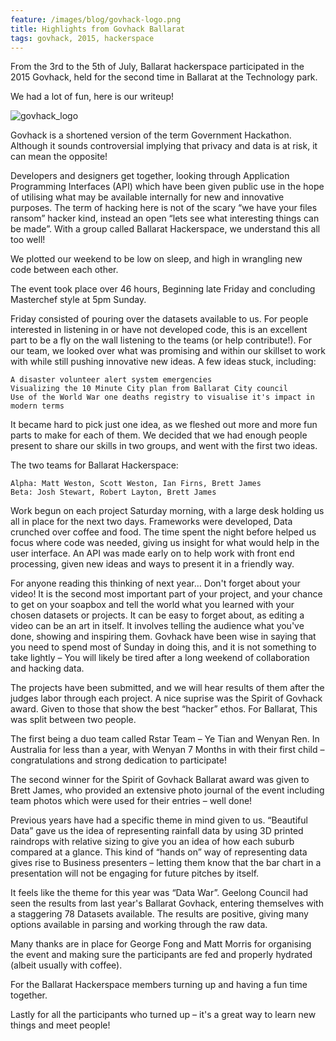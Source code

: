```yaml
---
feature: /images/blog/govhack-logo.png
title: Highlights from Govhack Ballarat
tags: govhack, 2015, hackerspace
---
```


From the 3rd to the 5th of July, Ballarat hackerspace participated in the 2015 Govhack, held for the second time in Ballarat at the Technology park. 

We had a lot of fun, here is our writeup!

<!--more-->

![govhack_logo][govhack_logo]

Govhack is a shortened version of the term Government Hackathon. Although it sounds controversial implying that privacy and data is at risk, it can mean the opposite!

Developers and designers get together, looking through Application Programming Interfaces (API) which have been given public use in the hope of utilising what may be available internally for new and innovative purposes. The term of hacking here is not of the scary “we have your files ransom” hacker kind, instead an open “lets see what interesting things can be made”. With a group called Ballarat Hackerspace, we understand this all too well! 

We plotted our weekend to be low on sleep, and high in wrangling new code between each other.

The event took place over 46 hours, Beginning late Friday and concluding Masterchef style at 5pm Sunday. 

Friday consisted of pouring over the datasets available to us. For people interested in listening in or have not developed code, this is an excellent part to be a fly on the wall listening to the teams (or help contribute!). For our team, we looked over what was promising and within our skillset to work with while still pushing innovative new ideas. A few ideas stuck, including: 

	A disaster volunteer alert system emergencies
	Visualizing the 10 Minute City plan from Ballarat City council
	Use of the World War one deaths registry to visualise it's impact in modern terms

It became hard to pick just one idea, as we fleshed out more and more fun parts to make for each of them. We decided that we had enough people present to share our skills in two groups, and went with the first two ideas.

The two teams for Ballarat Hackerspace:

	Alpha: Matt Weston, Scott Weston, Ian Firns, Brett James
	Beta: Josh Stewart, Robert Layton, Brett James

Work begun on each project Saturday morning, with a large desk holding us all in place for the next two days. Frameworks were developed, Data crunched over coffee and food. The time spent the night before helped us focus where code was needed, giving us insight for what would help in the user interface. An API was made early on to help work with front end processing, given new ideas and ways to present it in a friendly way.

For anyone reading this thinking of next year… Don't forget about your video! It is the second most important part of your project, and your chance to get on your soapbox and tell the world what you learned with your chosen datasets or projects. It can be easy to forget about, as editing a video can be an art in itself. It involves telling the audience what you've done, showing and inspiring them. Govhack have been wise in saying that you need to spend most of Sunday in doing this, and it is not something to take lightly – You will likely be tired after a long weekend of collaboration and hacking data.

The projects have been submitted, and we will hear results of them after the judges labor through each project. A nice suprise was the Spirit of Govhack award.  Given to those that show the best “hacker” ethos. For Ballarat, This was split between two people. 

The first being a duo team called Rstar Team – Ye Tian and Wenyan Ren. In Australia for less than a year, with Wenyan 7 Months in with their first child – congratulations and strong dedication to participate! 

The second winner for the Spirit of Govhack Ballarat award was given to Brett James, who provided an extensive photo journal of the event including team photos which were used for their entries – well done!

Previous years have had a specific theme in mind given to us. “Beautiful Data” gave us the idea of representing rainfall data by using 3D printed raindrops with relative sizing to give you an idea of how each suburb compared at a glance. This kind of “hands on” way of representing data gives rise to Business presenters – letting them know that the bar chart in a presentation will not be engaging for future pitches by itself.

It feels like the theme for this year was “Data War”. Geelong Council had seen the results from last year's Ballarat Govhack, entering themselves with a staggering 78 Datasets available. The results are positive, giving many options available in parsing and working through the raw data.

Many thanks are in place for George Fong and Matt Morris for organising the event and making sure the participants are fed and properly hydrated (albeit usually with coffee).

For the Ballarat Hackerspace members turning up and having a fun time together.

Lastly for all the participants who turned up – it's a great way to learn new things and meet people!


<!-- Images -->
[govhack_logo]: http://www.govhack.org/wp-content/themes/parallelus-salutation/images/logo.png

